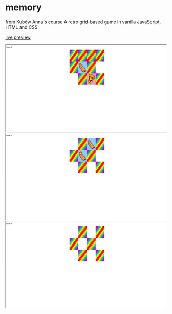 # memory
from Kubów Anna's  course
A retro grid-based game in vanilla JavaScript, HTML and CSS


[live preview](https://wojciech-lasota.github.io/memory/)

<img src=/Screenshots/1.png />
<img src=/Screenshots/2.png />
<img src=/Screenshots/3.png />
